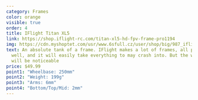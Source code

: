 ```yaml
---
category: Frames
color: orange
visible: true
order: 4
title: IFlight Titan XL5
link: https://shop.iflight-rc.com/titan-xl5-hd-fpv-frame-pro1194
img: https://cdn.myshoptet.com/usr/www.6sfull.cz/user/shop/big/987_iflight-titan-xl5-analog-frame-5-1.jpg?611eb31d
text: An absolute tank of a frame. IFlight makes a lot of frames, all priced
  well, and it will easily take everything to may crash into. But the weight
  will be noticeable
price: $49.99
point1: "Wheelbase: 250mm"
point2: "Weight: 199g"
point3: "Arms: 6mm"
point4: "Bottom/Top/Mid: 2mm"
---
```

